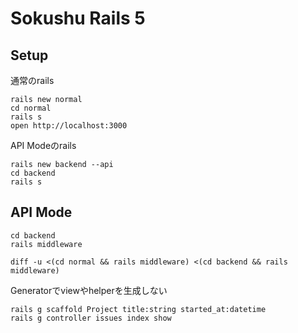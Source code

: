 # Sokushu Rails 5

## Setup
通常のrails
```
rails new normal
cd normal
rails s
open http://localhost:3000
```

API Modeのrails
```
rails new backend --api
cd backend
rails s
```

## API Mode
```
cd backend
rails middleware

diff -u <(cd normal && rails middleware) <(cd backend && rails middleware)
```

Generatorでviewやhelperを生成しない
```
rails g scaffold Project title:string started_at:datetime
rails g controller issues index show
```
